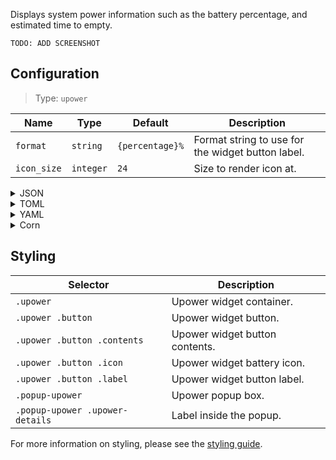 Displays system power information such as the battery percentage, and estimated time to empty.

`TODO: ADD SCREENSHOT`

[//]: # (![Screenshot]&#40;https://user-images.githubusercontent.com/5057870/184540521-2278bdec-9742-46f0-9ac2-58a7b6f6ea1d.png&#41;)


## Configuration

> Type: `upower`

| Name        | Type      | Default         | Description                                       |
|-------------|-----------|-----------------|---------------------------------------------------|
| `format`    | `string`  | `{percentage}%` | Format string to use for the widget button label. |
| `icon_size` | `integer` | `24`            | Size to render icon at.                           |

<details>
<summary>JSON</summary>

```json
{
  "end": [
    {
      "type": "upower",
      "format": "{percentage}%"
    }
  ]
}

```

</details>

<details>
<summary>TOML</summary>

```toml
[[end]]
type = "upower"
format = "{percentage}%"
```

</details>

<details>
<summary>YAML</summary>

```yaml
end:
  - type: "upower"
    format: "{percentage}%"
```

</details>

<details>
<summary>Corn</summary>

```corn
{
  end = [
    {
      type = "upower"
      format = "{percentage}%"
    }
  ]
}
```

</details>

## Styling

| Selector                        | Description                    |
|---------------------------------|--------------------------------|
| `.upower`                       | Upower widget container.       |
| `.upower .button`               | Upower widget button.          |
| `.upower .button .contents`     | Upower widget button contents. |
| `.upower .button .icon`         | Upower widget battery icon.    |
| `.upower .button .label`        | Upower widget button label.    |
| `.popup-upower`                 | Upower popup box.              |
| `.popup-upower .upower-details` | Label inside the popup.        |

For more information on styling, please see the [styling guide](styling-guide).
